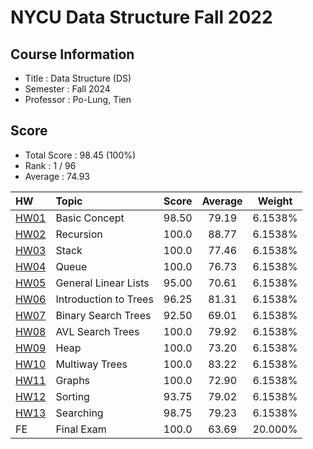 # NYCU Data Structure Fall 2022

## Course Information
- Title : Data Structure (DS)
- Semester : Fall 2024
- Professor : Po-Lung, Tien

## Score
- Total Score : 98.45 (100%)
- Rank : 1 / 96
- Average : 74.93

|HW            |Topic                  |Score   |Average|Weight   |
|:-------------|:----------------------|:------:|:-----:|:-------:|
| [HW01](HW01) | Basic Concept         | 98.50  | 79.19 | 6.1538% |
| [HW02](HW02) | Recursion             | 100.0  | 88.77 | 6.1538% |
| [HW03](HW03) | Stack                 | 100.0  | 77.46 | 6.1538% |
| [HW04](HW04) | Queue                 | 100.0  | 76.73 | 6.1538% |
| [HW05](HW05) | General Linear Lists  | 95.00  | 70.61 | 6.1538% |
| [HW06](HW06) | Introduction to Trees | 96.25  | 81.31 | 6.1538% |
| [HW07](HW07) | Binary Search Trees   | 92.50  | 69.01 | 6.1538% |
| [HW08](HW08) | AVL Search Trees      | 100.0  | 79.92 | 6.1538% |
| [HW09](HW09) | Heap                  | 100.0  | 73.20 | 6.1538% |
| [HW10](HW10) | Multiway Trees        | 100.0  | 83.22 | 6.1538% |
| [HW11](HW11) | Graphs                | 100.0  | 72.90 | 6.1538% |
| [HW12](HW12) | Sorting               | 93.75  | 79.02 | 6.1538% |
| [HW13](HW13) | Searching             | 98.75  | 79.23 | 6.1538% |
| FE           | Final Exam            | 100.0  | 63.69 | 20.000% |


